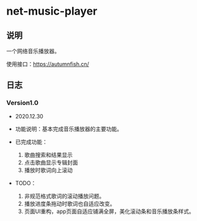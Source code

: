 

# net-music-player

## 说明

一个网络音乐播放器。

使用接口：https://autumnfish.cn/



## 日志

### Version1.0

- 2020.12.30
- 功能说明：基本完成音乐播放器的主要功能。
- 已完成功能：
  1. 歌曲搜索和结果显示
  2. 点击歌曲显示专辑封面
  3. 播放时歌词向上滚动

- TODO：
  1. 非规范格式歌词的滚动播放问题。
  2. 播放进度条拖动时歌词也自适应改变。
  3. 页面UI重构，app页面自适应铺满全屏，美化滚动条和音乐播放条样式。